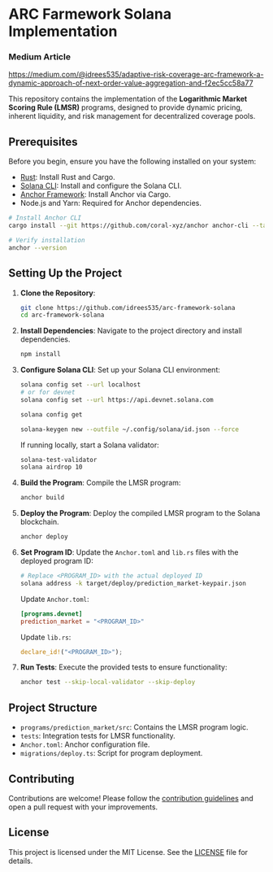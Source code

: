 
# ARC Farmework Solana Implementation
### Medium Article 
https://medium.com/@idrees535/adaptive-risk-coverage-arc-framework-a-dynamic-approach-of-next-order-value-aggregation-and-f2ec5cc58a77


This repository contains the implementation of the **Logarithmic Market Scoring Rule (LMSR)** programs, designed to provide dynamic pricing, inherent liquidity, and risk management for decentralized coverage pools.

## Prerequisites

Before you begin, ensure you have the following installed on your system:

- [Rust](https://www.rust-lang.org/tools/install): Install Rust and Cargo.
- [Solana CLI](https://docs.solana.com/cli/install-solana-cli-tools): Install and configure the Solana CLI.
- [Anchor Framework](https://project-serum.github.io/anchor/getting-started/installation.html): Install Anchor via Cargo.
- Node.js and Yarn: Required for Anchor dependencies.

```bash
# Install Anchor CLI
cargo install --git https://github.com/coral-xyz/anchor anchor-cli --tag v0.25.0

# Verify installation
anchor --version
```

## Setting Up the Project

1. **Clone the Repository**:
   ```bash
   git clone https://github.com/idrees535/arc-framework-solana
   cd arc-framework-solana
   ```

2. **Install Dependencies**:
   Navigate to the project directory and install dependencies.
   ```bash
   npm install
   ```

3. **Configure Solana CLI**:
   Set up your Solana CLI environment:
   ```bash
   solana config set --url localhost
   # or for devnet
   solana config set --url https://api.devnet.solana.com

   solana config get

   solana-keygen new --outfile ~/.config/solana/id.json --force
   ```
   If running locally, start a Solana validator:

   ```bash
   solana-test-validator
   solana airdrop 10

   ```

4. **Build the Program**:
   Compile the LMSR program:
   ```bash
   anchor build
   ```

5. **Deploy the Program**:
   Deploy the compiled LMSR program to the Solana blockchain.
   ```bash
   anchor deploy
   ```

6. **Set Program ID**:
   Update the `Anchor.toml` and `lib.rs` files with the deployed program ID:
   ```bash
   # Replace <PROGRAM_ID> with the actual deployed ID
   solana address -k target/deploy/prediction_market-keypair.json
   ```

   Update `Anchor.toml`:
   ```toml
   [programs.devnet]
   prediction_market = "<PROGRAM_ID>"
   ```

   Update `lib.rs`:
   ```rust
   declare_id!("<PROGRAM_ID>");
   ```

7. **Run Tests**:
   Execute the provided tests to ensure functionality:
   ```bash
   anchor test --skip-local-validator --skip-deploy
   ```

## Project Structure

- `programs/prediction_market/src`: Contains the LMSR program logic.
- `tests`: Integration tests for LMSR functionality.
- `Anchor.toml`: Anchor configuration file.
- `migrations/deploy.ts`: Script for program deployment.


## Contributing

Contributions are welcome! Please follow the [contribution guidelines](CONTRIBUTING.md) and open a pull request with your improvements.

## License

This project is licensed under the MIT License. See the [LICENSE](LICENSE) file for details.
